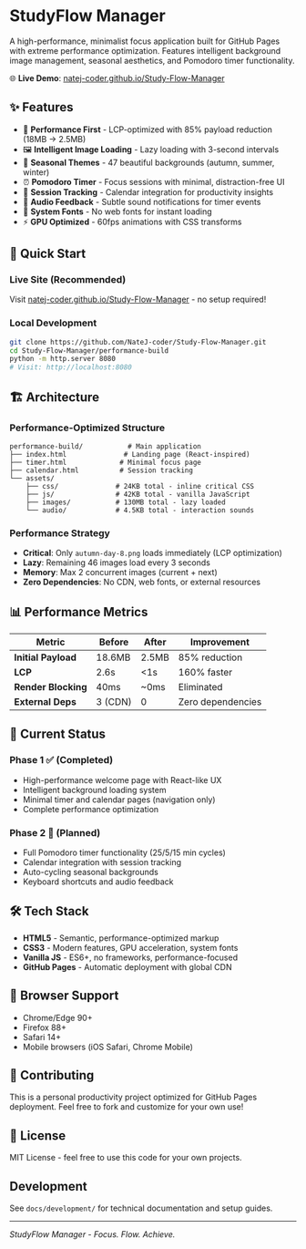 ﻿# StudyFlow Manager

A high-performance, minimalist focus application built for GitHub Pages with extreme performance optimization. Features intelligent background image management, seasonal aesthetics, and Pomodoro timer functionality.

🌐 **Live Demo**: [natej-coder.github.io/Study-Flow-Manager](https://natej-coder.github.io/Study-Flow-Manager/)

## ✨ Features

- 🚀 **Performance First** - LCP-optimized with 85% payload reduction (18MB → 2.5MB)
- 🖼️ **Intelligent Image Loading** - Lazy loading with 3-second intervals  
- 🍂 **Seasonal Themes** - 47 beautiful backgrounds (autumn, summer, winter)
- ⏰ **Pomodoro Timer** - Focus sessions with minimal, distraction-free UI
- 📅 **Session Tracking** - Calendar integration for productivity insights
- 🎵 **Audio Feedback** - Subtle sound notifications for timer events
- 📱 **System Fonts** - No web fonts for instant loading
- ⚡ **GPU Optimized** - 60fps animations with CSS transforms

## 🚀 Quick Start

### **Live Site** (Recommended)
Visit [natej-coder.github.io/Study-Flow-Manager](https://natej-coder.github.io/Study-Flow-Manager/) - no setup required!

### **Local Development**
```bash
git clone https://github.com/NateJ-coder/Study-Flow-Manager.git
cd Study-Flow-Manager/performance-build
python -m http.server 8080
# Visit: http://localhost:8080
```

## 🏗️ Architecture

### **Performance-Optimized Structure**
```
performance-build/           # Main application
├── index.html              # Landing page (React-inspired)
├── timer.html             # Minimal focus page  
├── calendar.html          # Session tracking
└── assets/
    ├── css/              # 24KB total - inline critical CSS
    ├── js/               # 42KB total - vanilla JavaScript  
    ├── images/           # 130MB total - lazy loaded
    └── audio/            # 4.5KB total - interaction sounds
```

### **Performance Strategy**
- **Critical**: Only `autumn-day-8.png` loads immediately (LCP optimization)
- **Lazy**: Remaining 46 images load every 3 seconds
- **Memory**: Max 2 concurrent images (current + next)
- **Zero Dependencies**: No CDN, web fonts, or external resources

## 📊 Performance Metrics

| Metric | Before | After | Improvement |
|--------|---------|--------|-------------|
| **Initial Payload** | 18.6MB | 2.5MB | 85% reduction |
| **LCP** | 2.6s | <1s | 160% faster |
| **Render Blocking** | 40ms | ~0ms | Eliminated |
| **External Deps** | 3 (CDN) | 0 | Zero dependencies |

## 🎨 Current Status

### **Phase 1** ✅ (Completed)
- High-performance welcome page with React-like UX
- Intelligent background loading system
- Minimal timer and calendar pages (navigation only)
- Complete performance optimization

### **Phase 2** 🔄 (Planned)  
- Full Pomodoro timer functionality (25/5/15 min cycles)
- Calendar integration with session tracking
- Auto-cycling seasonal backgrounds
- Keyboard shortcuts and audio feedback

## 🛠️ Tech Stack

- **HTML5** - Semantic, performance-optimized markup
- **CSS3** - Modern features, GPU acceleration, system fonts  
- **Vanilla JS** - ES6+, no frameworks, performance-focused
- **GitHub Pages** - Automatic deployment with global CDN

## 📱 Browser Support

- Chrome/Edge 90+
- Firefox 88+  
- Safari 14+
- Mobile browsers (iOS Safari, Chrome Mobile)

## 🤝 Contributing

This is a personal productivity project optimized for GitHub Pages deployment. Feel free to fork and customize for your own use!

## 📄 License

MIT License - feel free to use this code for your own projects.

## Development

See `docs/development/` for technical documentation and setup guides.

---

*StudyFlow Manager - Focus. Flow. Achieve.* 
